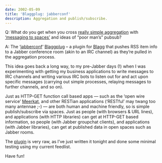 ```yaml
---
date: 2002-05-09
title: 'Blaggplug: jabberconf'
description: Aggregation and publish/subscribe.
---
```

Q: What do you get when you cross [really simple aggregation](http://www.oreillynet.com/%7Erael/lang/perl/blagg) with [‘messaging to spaces’](http://radio.weblogs.com/0100887/2002/03/15.html) and ideas of “poor man’s” pubsub?

A: The ‘[jabberconf](/~dj/jabberconf.pl)‘ [Blaggplug](http://www.oreillynet.com/%7Erael/lang/perl/blagg/#blaggplugs) – a plugin for [Blagg](http://www.oreillynet.com/%7Erael/lang/perl/blagg) that pushes RSS item info to a Jabber conference room (akin to an IRC channel) as they’re pulled in the aggregation process.

This idea goes back a long way, to my pre-Jabber days (!) when I was experimenting with getting my business applications to write messages to IRC channels and writing various IRC bots to listen out for and act upon specific messages (carrying out simple processes, relaying messages to further channels, and so on).

Just as HTTP-GET function call based apps — such as the ‘open wire service’ [Meerkat](http://www.oreillynet.com/meerkat), and other RESTian applications (‘RESTful’ may twang too many antennae ;-) — are both human and machine friendly, so is simple publish/subscribe via spaces. Just as people (with browsers & URL lines), and applications (with HTTP libraries) can get at HTTP-GET based information, so people (with Jabber groupchat clients), and applications (with Jabber libraries), can get at published data in open spaces such as Jabber rooms.

The [plugin](http://www.pipetree.com.wstub.archive.org/%7Edj/jabberconf.pl) is very raw, as I’ve just written it tonight and done some minimal testing using my current feedlist.

Have fun!
